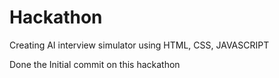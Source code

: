 # Hackathon
Creating AI interview simulator using HTML, CSS, JAVASCRIPT

Done the Initial commit on this hackathon
